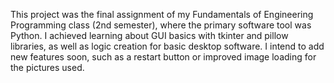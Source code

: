 This project was the final assignment of my Fundamentals of Engineering Programming class (2nd semester), where the primary software tool was Python. I achieved learning about GUI basics with tkinter and pillow libraries, as well as logic creation for basic desktop software.
I intend to add new features soon, such as a restart button or improved image loading for the pictures used.
